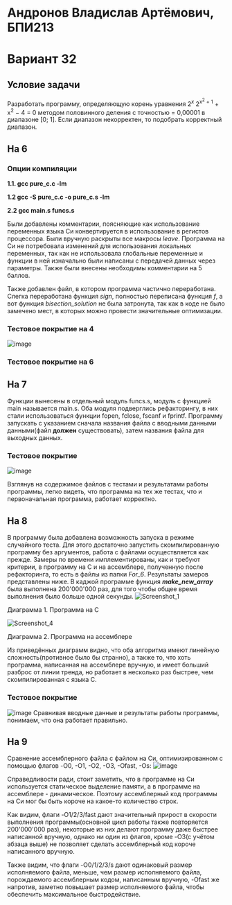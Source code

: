 # Андронов Владислав Артёмович, БПИ213
# Вариант 32
## Условие задачи
Разработать программу, определяющую корень уравнения $2^x$  2<sup>x<sup>2</sup> + 1</sup> + x<sup>2</sup> − 4 = 0 методом половинного деления с точностью = 0,00001 в диапазоне [0; 1]. Если диапазон некорректен, то подобрать корректный диапазон.
## На 6
### Опции компиляции
**1.1. gcc pure_c.c -lm**

**1.2 gcc -S pure_c.c -o pure_c.s -lm**

**2.2 gcc main.s funcs.s**

Были добавлены комментарии, поясняющие как использование переменных языка Си конвертируется в использование в регистов процессора. Были вручную раскрыты все макросы _leave_. Программа на Си не потребовала изменений для использования локальных переменных, так как не использовала глобальные переменные и функции в ней изначально были написаны с передачей данных через параметры. Также были внесены необходимы комментарии на 5 баллов.

Также добавлен файл, в котором программа частично переработана. Слегка переработана функция _sign_, полностью переписана функция _f_, а вот функция _bisection_solution_ не была затронута, так как в коде не было замечено мест, в которых можно провести значительные оптимизации.

### Тестовое покрытие на 4
![image](https://user-images.githubusercontent.com/97717897/202545362-a16b5fff-19a0-4746-b772-ff2c96dbde01.png)

### Тестовое покрытие на 6


## На 7
Функции вынесены в отдельный модуль funcs.s, модуль с функцией main называется main.s. Оба модуля подверглись рефакторингу, в них стали использоваться функции fopen, fclose, fscanf и fprintf. Программу запускать с указанием сначала названия файла с вводными данными данными(файл __должен__ существовать), затем названия файла для выходных данных.

### Тестовое покрытие
![image](https://user-images.githubusercontent.com/97717897/197410836-3ed090e7-1dc4-4a8e-bbee-4529708c37bc.png)

Взглянув на содержимое файлов с тестами и результатами работы программы, легко видеть, что программа на тех же тестах, что и первоначальная программа, работает корректно.

## На 8
В программу была добавлена возможность запуска в режиме случайного теста. Для этого достаточно запустить скомпилированную программу без аргументов, работа с файлами осуществляется как прежде. Замеры по времени имплементированы, как и требуют критерии, в программу на C и на ассемблере, полученную после рефакторинга, то есть в файлы из папки *For_6*. Результаты замеров представлены ниже. В каджой программе функция ___make_new_array___ была выполнена 200'000'000 раз, для того чтобы общее время выполнения было больше одной секунды.
![Screenshot_1](https://user-images.githubusercontent.com/97717897/197063701-395611e7-2c62-4782-8900-e22d35500f56.png)

Диаграмма 1. Программа на C

![Screenshot_4](https://user-images.githubusercontent.com/97717897/197063740-341f7c86-6ddf-46f5-a431-2c6fb8a10810.png)

Диаграмма 2. Программа на ассемблере

Из приведённых диаграмм видно, что оба алгоритма имеют линейную сложность(противное было бы странно), а также то, что хоть программа, написанная на ассемблере вручную, и имеет больший разброс от линии тренда, но работает в несколько раз быстрее, чем скомпилированная с языка C.


### Тестовое покрытие
![image](https://user-images.githubusercontent.com/97717897/197412957-398b7670-be78-4412-97e7-628ea4fa3325.png)
Сравнивая вводные данные и результаты работы программы, понимаем, что она работает правильно.

## На 9
Сравнение ассемблерного файла с файлом на Си, оптимизированном с помощью флагов -O0, -O1, -O2, -O3, -Ofast, -Os:
![image](https://user-images.githubusercontent.com/97717897/197251602-2f0317c2-9542-48dc-809d-e200d4e62415.png)

Справедливости ради, стоит заметить, что в программе на Си используется статическое выделение памяти, а в программе на ассемблере - динамическое. Поэтому ассемблерный код программы на Си мог бы быть короче на какое-то количество строк.

Как видим, флаги -O1/2/3/fast дают значительный прирост в скорости выполнения программы(основной цикл работы также повторяется 200'000'000 раз), некоторые из них делают программу даже быстрее написанной вручную, однако ни один из флагов, кроме -O3(c учётом абзаца выше) не позволяет сделать ассемблерный код короче написанного вручную.

Также видим, что флаги -O0/1/2/3/s дают одинаковый размер исполняемого файла, меньше, чем размер исполняемого файла, порождаемого ассемблерным кодом, написанным вручную, -Ofast же напротив, заметно повышает размер исполняемого файла, чтобы обеспечить максимальное быстродействие.
